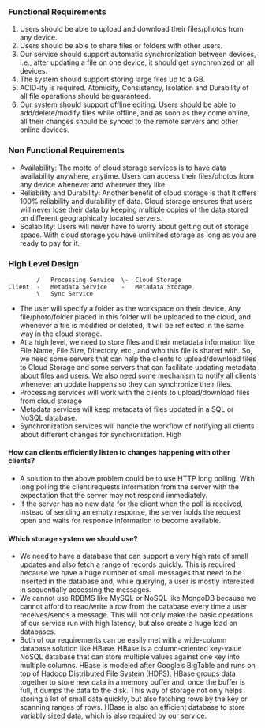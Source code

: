 ### Functional Requirements
1. Users should be able to upload and download their files/photos from any device.
2. Users should be able to share files or folders with other users.
3. Our service should support automatic synchronization between devices, i.e., after updating a file
on one device, it should get synchronized on all devices.
4. The system should support storing large files up to a GB.
5. ACID-ity is required. Atomicity, Consistency, Isolation and Durability of all file operations
should be guaranteed.
6. Our system should support offline editing. Users should be able to add/delete/modify files while
offline, and as soon as they come online, all their changes should be synced to the remote
servers and other online devices.
### Non Functional Requirements
- Availability: The motto of cloud storage services is to have data availability anywhere, anytime. Users can access their files/photos from any device whenever and wherever they like.
- Reliability and Durability: Another benefit of cloud storage is that it offers 100% reliability and durability of data. Cloud storage ensures that users will never lose their data by keeping multiple copies of the data stored on different geographically located servers.
- Scalability: Users will never have to worry about getting out of storage space. With cloud storage you have unlimited storage as long as you are ready to pay for it.
### High Level Design
```
		/	Processing Service	\-	Cloud Storage
Client	-	Metadata Service	-	Metadata Storage
		\	Sync Service
```
- The user will specify a folder as the workspace on their device. Any file/photo/folder placed in this folder will be uploaded to the cloud, and whenever a file is modified or deleted, it will be reflected in the same way in the cloud storage.
- At a high level, we need to store files and their metadata information like File Name, File Size, Directory, etc., and who this file is shared with. So, we need some servers that can help the clients to upload/download files to Cloud Storage and some servers that can facilitate updating metadata about files and users. We also need some mechanism to notify all clients whenever an update happens so they can synchronize their files.
- Processing services will work with the clients to upload/download files from cloud storage 
- Metadata services will keep metadata of files updated in a SQL or NoSQL database. 
- Synchronization services will handle the workflow of notifying all clients about different changes for synchronization. High
#### How can clients efficiently listen to changes happening with other clients?
- A solution to the above problem could be to use HTTP long polling. With long polling the client requests information from the server with the expectation that the server may not respond immediately.
- If the server has no new data for the client when the poll is received, instead of sending an empty response, the server holds the request open and waits for response information to become available.
#### Which storage system we should use? 
- We need to have a database that can support a very high rate of small updates and also fetch a range of records quickly. This is required because we have a huge number of small messages that need to be inserted in the database and, while querying, a user is mostly interested in sequentially accessing the messages.
- We cannot use RDBMS like MySQL or NoSQL like MongoDB because we cannot afford to read/write a row from the database every time a user receives/sends a message. This will not only make the basic operations of our service run with high latency, but also create a huge load on databases.
- Both of our requirements can be easily met with a wide-column database solution like HBase. HBase is a column-oriented key-value NoSQL database that can store multiple values against one key into multiple columns. HBase is modeled after Google’s BigTable and runs on top of Hadoop Distributed File System (HDFS). HBase groups data together to store new data in a memory buffer and, once the buffer is full, it dumps the data to the disk. This way of storage not only helps storing a lot of small data quickly, but also fetching rows by the key or scanning ranges of rows. HBase is also an efficient database to store variably sized data, which is also required by our service.
<!--stackedit_data:
eyJoaXN0b3J5IjpbLTMwMzAzMTY1NiwtMTU1Njg2MTEyMl19
-->